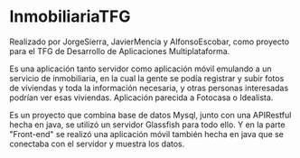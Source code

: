 # InmobiliariaTFG

Realizado por JorgeSierra, JavierMencia y AlfonsoEscobar, como proyecto para el TFG de Desarrollo de Aplicaciones Multiplataforma. 

Es una aplicación tanto servidor como aplicación móvil emulando a un servicio de inmobiliaria, en la cual la gente se podía registrar y subir fotos de viviendas y toda la información necesaria, y otras personas interesadas podrían ver esas viviendas. Aplicación parecida a Fotocasa o Idealista. 

Es un proyecto que combina base de datos Mysql, junto con una APIRestful hecha en java, se utilizó un servidor Glassfish para todo ello. Y en la parte "Front-end" se realizó una aplicación móvil también hecha en java que se conectaba con el servidor y muestra los datos. 
